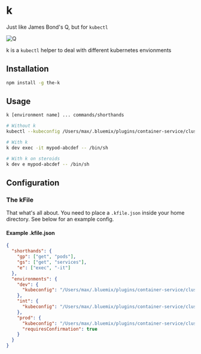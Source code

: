 # k

Just like James Bond's Q, but for `kubectl`

![Q](https://media.giphy.com/media/1jkV4Ruc4bm7hUn262/giphy.gif)

k is a `kubectl` helper to deal with different kubernetes envionments

## Installation

```bash
npm install -g the-k
```

## Usage

```bash
k [environment name] ... commands/shorthands
```

```bash
# Without k
kubectl --kubeconfig /Users/max/.bluemix/plugins/container-service/clusters/moo-dev/moo-dev.yml exec -it mypod-abcdef -- /bin/sh

# With k
k dev exec -it mypod-abcdef -- /bin/sh

# With k on steroids
k dev e mypod-abcdef -- /bin/sh
```

## Configuration

### The kFile

That what's all about. You need to place a `.kfile.json` inside your home directory. See below for an example config.

#### Example .kfile.json

```json
{
  "shorthands": {
    "gp": ["get", "pods"],
    "gs": ["get", "services"],
    "e": ["exec", "-it"]
  },
  "environments": {
    "dev": {
      "kubeconfig": "/Users/max/.bluemix/plugins/container-service/clusters/moo-dev/moo-dev.yml"
    },
    "int": {
      "kubeconfig": "/Users/max/.bluemix/plugins/container-service/clusters/moo-int/moo-int.yml"
    },
    "prod": {
      "kubeconfig": "/Users/max/.bluemix/plugins/container-service/clusters/moo-int/moo-int.yml",
      "requiresConfirmation": true
    }
  }
}
```
